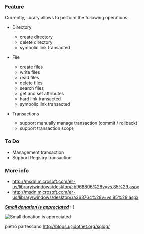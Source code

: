 ### Feature ###

Currently, library allows to perform the following operations:

* Directory
    * create directory
    * delete directory
    * symbolic link transacted

* File
    * create files
    * write files
    * read files
    * delete files
    * search files
    * get and set attributes
    * hard link transacted
    * symbolic link transacted

* Transactions
    * support manually manage transaction (commit / rollback)
    * support transaction scope


### To Do ###

* Management transaction
* Support Registry transaction


### More info ###

 * http://msdn.microsoft.com/en-us/library/windows/desktop/bb968806%28v=vs.85%29.aspx
 * http://msdn.microsoft.com/en-us/library/windows/desktop/aa363764%28v=vs.85%29.aspx
 
_**[Small donation is appreciated](https://www.paypal.com/cgi-bin/webscr?cmd=_s-xclick&hosted_button_id=SLJ677V9KN26C)**_ :-)

![Small donation is appreciated](https://www.paypalobjects.com/en_US/GB/i/btn/btn_donateCC_LG.gif)


pietro partescano
http://blogs.ugidotnet.org/sqlog/

